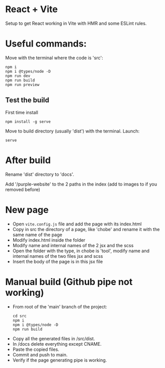# React + Vite

Setup to get React working in Vite with HMR and some ESLint rules.

# Useful commands:

Move with the terminal where the code is 'src':
```
npm i
npm i @types/node -D
npm run dev
npm run build
npm run preview
```
## Test the build

First time install
```
npm install -g serve
```
Move to build directory (usually 'dist') with the terminal. Launch:
```
serve
```

# After build

Rename 'dist' directory to 'docs'.

Add '/purple-website' to the 2 paths in the index (add to images to if you removed before) 

# New page

- Open `vite.config.js` file and add the page with its index.html
- Copy in src the directory of a page, like 'chobe' and rename it with the same name of the page
- Modify index.html inside the folder
- Modify name and internal names of the 2 jsx and the scss
- Open the folder with the type, in chobe is 'tool', modify name and internal names of the two files jsx and scss
- Insert the body of the page is in this jsx file

# Manual build (Github pipe not working)

- From root of the 'main' branch of the project:
  ```
  cd src
  npm i
  npm i @types/node -D
  npm run build
  ```
- Copy all the generated files in /src/dist.
- In /docs delete everything except CNAME.
- Paste the copied files.
- Commit and push to main.
- Verify if the page generating pipe is working.